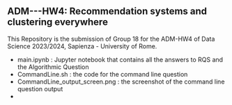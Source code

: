## ADM---HW4: Recommendation systems and clustering everywhere
This Repository is the submission of Group 18 for the ADM-HW4 of Data Science 2023/2024, Sapienza - University of Rome.

* main.ipynb : Jupyter notebook that contains all the answers to RQS and the Algorithmic Question
* CommandLine.sh : the code for the command line question
* CommandLine_output_screen.png : the screenshot of the command line question output
* 

